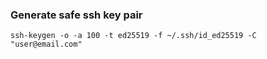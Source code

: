 ### Generate safe ssh key pair

	ssh-keygen -o -a 100 -t ed25519 -f ~/.ssh/id_ed25519 -C "user@email.com"


